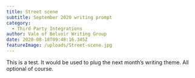 ```yaml
---
title: Street scene
subtitle: September 2020 writing prompt
category:
  - Third Party Integrations
author: Vale of Belvoir Writing Group
date: 2020-08-18T09:48:16.345Z
featureImage: /uploads/Street-scene.jpg
---
```

This is a test. It would be used to plug the next month’s writing theme. All optional of course.
